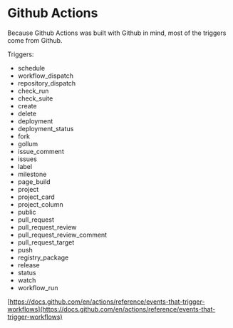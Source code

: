 # Github Actions

Because Github Actions was built with Github in mind, most of the triggers come from Github.

Triggers:

* schedule
* workflow\_dispatch
* repository\_dispatch
* check\_run
* check\_suite
* create
* delete
* deployment
* deployment\_status
* fork
* gollum
* issue\_comment
* issues
* label
* milestone
* page\_build
* project
* project\_card
* project\_column
* public
* pull\_request
* pull\_request\_review
* pull\_request\_review\_comment
* pull\_request\_target
* push
* registry\_package
* release
* status
* watch
* workflow\_run

[https://docs.github.com/en/actions/reference/events-that-trigger-workflows](https://docs.github.com/en/actions/reference/events-that-trigger-workflows)

